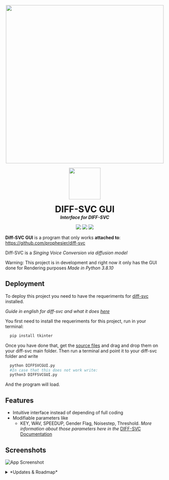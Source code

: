 <p align="center">
  <img width="500" src="https://cdn.discordapp.com/attachments/1055995879292666009/1055996316607598683/Diff-SVC_Logo.png">
  </p>
<p align="center">
  <img width="100" src="https://cdn.discordapp.com/attachments/1055995879292666009/1055996316351742054/Diff-SVC_small.png">
  <h1 align="center" style="margin: 0 auto 0 auto;">DIFF-SVC GUI</h1>
  <h5 align="center" style="margin: 0 auto 0 auto;">Interface for DIFF-SVC</h5>
  </p>
 <p align="center">
  <img src="https://badgen.net/github/license/Kangarroar/diff-svc-GUI">
  <img src="https://badgen.net/github/release/Kangarroar/diff-svc-GUI">
  <a href="https://telegram.org">
  <img src="https://badgen.net/badge/icon/telegram?icon=telegram&label">
</a>
  
  

**Diff-SVC GUI** is a program that only works **attached to**: https://github.com/prophesier/diff-svc

Diff-SVC is a _Singing Voice Conversion via diffusion model_

Warning: This project is in development and right now it only has the GUI done for Rendering purposes
_Made in Python 3.8.10_



## Deployment

To deploy this project you need to have the requeriments for [diff-svc](https://github.com/prophesier/diff-svc) installed.

_Guide in english for diff-svc and what it does [here](https://docs.google.com/document/d/1nA3PfQ-BooUpjCYErU-BHYvg2_NazAYJ0mvvmcjG40o/edit#heading=h.6q7sdk7zbgfj)_

You first need to install the requeriments for this project, run in your terminal:
```bash
  pip install tkinter
```
Once you have done that, get the [source files](https://github.com/Kangarroar/diff-svc-GUI/tree/main/Diff-SVC%20Code) and drag and drop them on your diff-svc main folder.
Then run a terminal and point it to your diff-svc folder and write
```bash
  python DIFFSVCGUI.py
  #In case that this does not work write:
  python3 DIFFSVCGUI.py
```
And the program will load.



## Features

- Intuitive interface instead of depending of full coding
- Modifiable parameters like
    - KEY, WAV, SPEEDUP, Gender Flag, Noisestep, Threshold.
_More information about those parameters here in the_ [DIFF-SVC Documentation](https://docs.google.com/document/d/1nA3PfQ-BooUpjCYErU-BHYvg2_NazAYJ0mvvmcjG40o/edit#heading=h.6q7sdk7zbgfj)


## Screenshots

![App Screenshot](https://i.ibb.co/0JQj9qj/DIFF-SVC.png)

<details>
  <summary>*Updates & Roadmap*</summary>

  ## Roadmap
Rightnow the GUI is fully done in Python and I was planning on making it like that until it works 100%, but now I am working on a better looking GUI here's a sneakpeak for now ;)

![App Screenshot](https://i.ibb.co/swzzZkb/placeholdertesting.png)

Having in mind to:
- Finish the Training Tab
- Add some cute sounds to the GUI to make it more alive
- Make it multithreading
</details>

